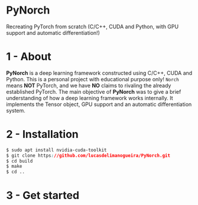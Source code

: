 # PyNorch
Recreating PyTorch from scratch (C/C++, CUDA and Python, with GPU support and automatic differentiation!)

# 1 - About
**PyNorch** is a deep learning framework constructed using C/C++, CUDA and Python. This is a personal project with educational purpose only! `Norch` means **NOT** PyTorch, and we have **NO** claims to rivaling the already established PyTorch. The main objective of **PyNorch** was to give a brief understanding of how a deep learning framework works internally. It implements the Tensor object, GPU support and an automatic differentiation system. 

# 2 - Installation
```css
$ sudo apt install nvidia-cuda-toolkit
$ git clone https://github.com/lucasdelimanogueira/PyNorch.git
$ cd build
$ make
$ cd ..
```

# 3 - Get started